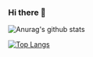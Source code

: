 ### Hi there 👋

![Anurag's github stats](https://github-readme-stats.vercel.app/api?username=Berkayermis&show_icons=true&theme=dracula) 

[![Top Langs](https://github-readme-stats.vercel.app/api/top-langs/?username=Berkayermis&layout=compact)](https://github.com/anuraghazra/github-readme-stats)



<!--
**Berkayermis/Berkayermis** is a ✨ _special_ ✨ repository because its `README.md` (this file) appears on your GitHub profile.

Here are some ideas to get you started:

- 🔭 I’m currently working on ...
- 🌱 I’m currently learning ...
- 👯 I’m looking to collaborate on ...
- 🤔 I’m looking for help with ...
- 💬 Ask me about ...
- 📫 How to reach me: ...
- 😄 Pronouns: ...
- ⚡ Fun fact: ...
-->

